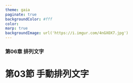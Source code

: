 ```yaml
---
theme: gaia
paginate: true
backgroundColor: #fff
color: 
marp: true
backgroundImage: url('https://i.imgur.com/4nGXOX7.jpg')
---
```

<style>
section h1 {
  color: #48011f
}
</style>

<!-- _class: lead -->

### 第06章 排列文字
# 第03節 手動排列文字
